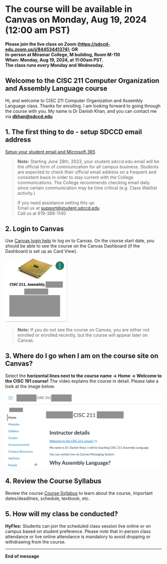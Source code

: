 # The course will be available in Canvas on Monday, Aug 19, 2024 (12:00 am PST)
**Please join the live class on Zoom (https://sdccd-edu.zoom.us/j/84453441374); OR   
In-person at Miramar College, M building, Room M-110  
When: Monday, Aug 19, 2024, at 11:00am PST.  
The class runs every Monday and Wednesday.**

## Welcome to the CISC 211 Computer Organization and Assembly Language course

Hi, and welcome to CISC 211 Computer Organization and Assembly Language class. Thanks for enrolling. I am looking forward to going through the course with you. My name is Dr Danish Khan, and you can contact me via **dkhan@sdccd.edu**  

## 1. The first thing to do - setup SDCCD email address
[Setup your student email and Microsoft 365](https://www.sdccd.edu/students/student-email.aspx)

> **Note:** Starting June 28th, 2023, your student.sdccd.edu email will be the official form of communication for all campus business. Students are expected to check their official email address on a frequent and consistent basis in order to stay current with the College communications. The College recommends checking email daily since certain communication may be time critical (e.g. Class Waitlist activity.)
> 
> If you need assistance setting this up:  
Email us at support@student.sdccd.edu  
Call us at 619-388-1140

## 2. Login to Canvas
Use [Canvas login help](https://www.sdccd.edu/about/departments-and-offices/instructional-services-division/online-learning-pathways-1/students/students%20login.aspx) to log on to Canvas.
On the course start date, you should be able to see the course on the Canvas Dashboard (if the Dashboard is set up as Card View).

<img src="https://github.com/d-khan/assembly/blob/main/Assembly%20canvas%20logo.png" alt="Course Logo" width="200"/>

> **Note:** If you do not see the course on Canvas, you are either not enrolled or enrolled recently, but the course will appear later on Canvas.

## 3. Where do I go when I am on the course site on Canvas?
Select the **horizontal lines next to the course name -> Home -> Welcome to the CISC 191 course!** The video explains the course in detail. Please take a look at the image below.

<img src="https://github.com/d-khan/assembly/blob/main/Course%20homepage.png" alt="drawing" width="600"/>

## 4. Review the Course Syllabus
Review the course [Course Syllabus](https://github.com/d-khan/assembly/blob/main/Syllabus.md) to learn about the course, important dates/deadlines, schedule, textbook, etc.

## 5. How will my class be conducted?
**HyFlex:** Students can join the scheduled class session live online or on campus based on student preference. Please note that in-person class attendance or live online attendance is mandatory to avoid dropping or withdrawing from the course.
___
**End of message**
